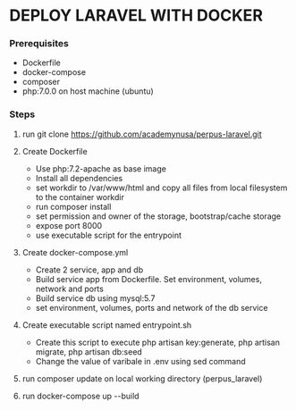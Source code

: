 # DEPLOY LARAVEL WITH DOCKER
### Prerequisites
-  Dockerfile
-  docker-compose
-  composer
-  php:7.0.0 on host machine (ubuntu)

### Steps
1. run git clone https://github.com/academynusa/perpus-laravel.git
2. Create Dockerfile
   - Use php:7.2-apache as base image
   - Install all dependencies
   - set workdir to /var/www/html and copy all files from local filesystem to the container workdir
   - run composer install
   - set permission and owner of the storage, bootstrap/cache storage
   - expose port 8000
   - use executable script for the entrypoint
  
2. Create docker-compose.yml
   - Create 2 service, app and db
   - Build service app from Dockerfile. Set environment, volumes, network and ports
   - Build service db using mysql:5.7
   - set environment, volumes, ports and network of the db service
  
3. Create executable script named entrypoint.sh
   - Create this script to execute php artisan key:generate, php artisan migrate, php artisan db:seed
   - Change the value of varibale in .env using sed command

4. run composer update on local working directory (perpus_laravel)
5. run docker-compose up --build
